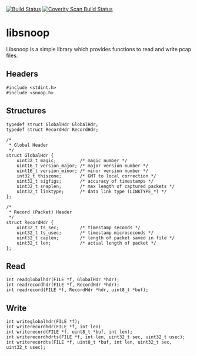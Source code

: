 [![Build Status](https://github.com/0intro/libsnoop/workflows/C/badge.svg)](https://github.com/0intro/libsnoop/actions/workflows/c.yml)
[![Coverity Scan Build Status](https://scan.coverity.com/projects/0intro-libsnoop/badge.svg)](https://scan.coverity.com/projects/0intro-libsnoop)

libsnoop
========

Libsnoop is a simple library which provides functions to read
and write pcap files.

Headers
-------

```
#include <stdint.h>
#include <snoop.h>
```

Structures
----------

```
typedef struct GlobalHdr GlobalHdr;
typedef struct RecordHdr RecordHdr;

/*
 * Global Header
 */
struct GlobalHdr {
	uint32_t magic;			/* magic number */
	uint16_t version_major;	/* major version number */
	uint16_t version_minor;	/* minor version number */
	int32_t thiszone;		/* GMT to local correction */
	uint32_t sigfigs;		/* accuracy of timestamps */
	uint32_t snaplen;		/* max length of captured packets */
	uint32_t linktype;		/* data link type (LINKTYPE_*) */
};

/*
 * Record (Packet) Header
 */
struct RecordHdr {
	uint32_t ts_sec;		/* timestamp seconds */
	uint32_t ts_usec;		/* timestamp microseconds */
	uint32_t caplen;		/* length of packet saved in file */
	uint32_t len;			/* actual length of packet */
};
```

Read
----

```
int readglobalhdr(FILE *f, GlobalHdr *hdr);
int readrecordhdr(FILE *f, RecordHdr *hdr);
int readrecord(FILE *f, RecordHdr *hdr, uint8_t *buf);
```

Write
-----

```
int writeglobalhdr(FILE *f);
int writerecordhdr(FILE *f, int len)
int writerecord(FILE *f, uint8_t *buf, int len);
int writerecordhdrts(FILE *f, int len, uint32_t sec, uint32_t usec);
int writerecordts(FILE *f, uint8_t *buf, int len, uint32_t sec, uint32_t usec);
```
